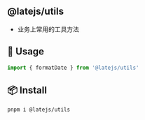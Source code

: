 ## @latejs/utils

- 业务上常用的工具方法

## 🦄 Usage

```ts
import { formatDate } from '@latejs/utils'

```

## 📦 Install

```bash
pnpm i @latejs/utils
```


